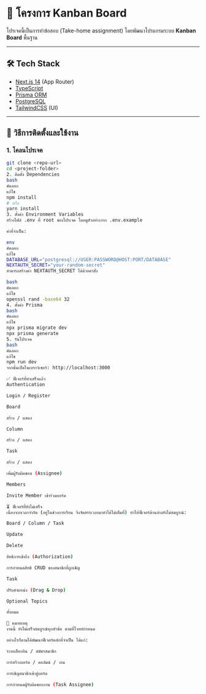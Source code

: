# 📌 โครงการ Kanban Board

โปรเจคนี้เป็นการทำข้อสอบ (Take-home assignment) โดยพัฒนาโปรแกรมระบบ **Kanban Board** พื้นฐาน

---

## 🛠 Tech Stack
- [Next.js 14](https://nextjs.org/) (App Router)
- [TypeScript](https://www.typescriptlang.org/)
- [Prisma ORM](https://www.prisma.io/)
- [PostgreSQL](https://www.postgresql.org/)
- [TailwindCSS](https://tailwindcss.com/) (UI)

---

## 🚀 วิธีการติดตั้งและใช้งาน

### 1. โคลนโปรเจค
```bash
git clone <repo-url>
cd <project-folder>
2. ติดตั้ง Dependencies
bash
คัดลอก
แก้ไข
npm install
# หรือ
yarn install
3. ตั้งค่า Environment Variables
สร้างไฟล์ .env ที่ root ของโปรเจค โดยดูตัวอย่างจาก .env.example

ค่าที่จำเป็น:

env
คัดลอก
แก้ไข
DATABASE_URL="postgresql://USER:PASSWORD@HOST:PORT/DATABASE"
NEXTAUTH_SECRET="your-random-secret"
สามารถสร้างค่า NEXTAUTH_SECRET ได้ด้วยคำสั่ง

bash
คัดลอก
แก้ไข
openssl rand -base64 32
4. ตั้งค่า Prisma
bash
คัดลอก
แก้ไข
npx prisma migrate dev
npx prisma generate
5. รันโปรเจค
bash
คัดลอก
แก้ไข
npm run dev
จากนั้นเปิดในเบราว์เซอร์: http://localhost:3000

✅ ฟีเจอร์ที่ทำเสร็จแล้ว
Authentication

Login / Register

Board

สร้าง / แสดง

Column

สร้าง / แสดง

Task

สร้าง / แสดง

เพิ่มผู้รับผิดชอบ (Assignee)

Members

Invite Member เข้าร่วมบอร์ด

⏳ ฟีเจอร์ที่ยังไม่เสร็จ
เนื่องจากเวลาจำกัด (อยู่ในช่วงการเรียน จึงจัดสรรเวลามาทำได้ไม่เต็มที่) ทำให้ฟีเจอร์ด้านล่างยังไม่สมบูรณ์:

Board / Column / Task

Update

Delete

สิทธิการเข้าถึง (Authorization)

การกำหนดสิทธิ CRUD ของสมาชิกที่ถูกเชิญ

Task

ปรับตำแหน่ง (Drag & Drop)

Optional Topics

ทั้งหมด

📝 หมายเหตุ
งานนี้ ยังไม่เสร็จสมบูรณ์ทุกหัวข้อ ตามที่โจทย์กำหนด

อย่างไรก็ตามได้พัฒนาฟีเจอร์หลักที่จำเป็น ได้แก่:

ระบบล็อกอิน / สมัครสมาชิก

การสร้างบอร์ด / คอลัมน์ / งาน

การเชิญสมาชิกเข้าสู่บอร์ด

การกำหนดผู้รับผิดชอบงาน (Task Assignee)

